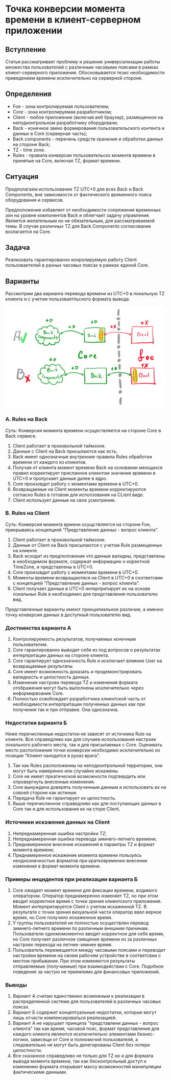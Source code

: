 # Точка конверсии момента времени в клиент-серверном приложении

## Вступление
Статья рассматривает проблему и решение универсализации работы множества пользователей с различным часовыми поясами в рамках 
клиент-серверного приложения. Обосновывается тезис необходимости приведением времени исключительно на серверной стороне.

## Определения
+ Foe - зона контролируемая пользователем;
+ Core - зона контролируемая разработчиком;
+ Client - любое приложение (включая веб браузер), размещенное на неподконтрольном разработчику оборудовани;
+ Back - конечное звено формирования пользовательского контента и данных в Core (серверная часть);
+ Back components - перечень средств хранения и обработки данных на стороне Back;
+ TZ - time zone.
+ Rules - правила конверсии пользовательскх моментв времени в принятые на Core, включая TZ, формат времени.

## Ситуация
Предполагаем использование TZ UTC+0 для всех Back и Back Components, вне зависимости от фактического временного пояса оборудования и сервисов.

Предположение избавляет от необходимости сопряжения временных зон на уровне компонентов Back и облегчает задачу управления. 
Является желательным но не обязательным, для рассматриваемой темы. В случае различных TZ для Back Components согласование возлагается на Core.

## Задача
Реализовать гарантированно конролируемую работу Client пользоваетелей в разных часовых поясах в рамках единой Core. 

## Варианты
Рассмотрим два варианта перевода времени из UTC+0 в локальную TZ клиента и с учетом пользоваетльского формата вывода.

![Рассматриваемаые варианты](https://github.com/johnthesmith/scraps/blob/main/images/TimeZoneFrienOrFoe.png)

### A. Rules на Back

*Суть*: Конверсия момента времени осуществляется на стороне Core в Back сервисе.

1. Client работает в произвольной таймзоне. 
0. Данные с Client на Back присылаются как есть. 
0. Back имеет однозначные *внутренние* правила Rules обработки времени от каждого из клиентов. 
0. Получая от клиента момент времени Back на основании меющихся правил корректирует присланное клиентом значение времени в UTC+0 и пропускает данные далее в ядро.
0. Core произовдит работу с моментами времени в UTC+0.
0. Возвращаемые на Client моменты времени корректируются согласно Rules в готовом для исползования на CLient виде.
0. Client использует данные на свое усмотрение.

### B. Rules на Client

*Суть*: Конверсия момента врмени осущствляется на стороне Foe, прикрываясь концепцией "Представление данных - вопрос клиента".

1. Client работает в произвольной таймзоне. 
0. Данные от Сlient на Back присылаются с учетом Rule размещенных на клиенте.
0. Back исходит из предположения что данные валидны, представлены в необходимом формате, содержат информацию о коректной TimeZone, и представлены в UTC+0.
0. Core произовдит работу с моментами времени в UTC+0.
0. Моменты времени возвращаютяся на Client в UTC+0 в соответсвии с концепцией "Представление данных - вопрос клиента".
0. Client получает данные в UTC+0 интерпритирует их на основе локальных Rule в необходимео для представления пользователю вид.

Представленные варианты имеют принципиальное различие, а именно точку конверсии данных в доступный пользователю вид.

### Достоинства варианта А
1. Контролируемость результатов, получаемых конечным пользователем.
0. Core гарантированно выводит себя из под вопросов о результатах интерпритации данных на стороне клиента.
0. Core гарантирует однозначность Rule и исключает влияние User на возвращаемые результаты.
0. Core имеет возможность доказать и продемонстрировать валидность и целостность данных.   
0. Изменение настроек перевода TZ и изменения формата отображения могут быть выполнены исключительно через информирвоание Core.
0. Полностью освобождает разработчика клиентской часть от необходимости интерпритации полученных данных как при получении так и при отправке. Она однозначна.

### Недостатки варианта Б
Ниже перечисленные недостатки не зависят от источника Rule на клиенте. 
Все справедливо как для случаев использования настроек локального рабочего места, так и для присылаемых с Core.
Оценивать место расположения точки конверсии необходимо исключительно из позиции "Клиент находится в руказ врага". 

1. Так как Rules расположениы на неподконтрольной территории, они могут быть намерянно или случайно искажены.
0. Core не имеет пркатической возможности подтвердить или опровергнуть внесенные изменения.
0. Соre вынуждена доверять полученным данным и использовать их на совоей стороне как истиные.
0. Передача Rule не гарантирует их целостность.
0. Выше перечисленное справедливо как для поступающих данных в Core так и для использования их на сторе Client.

### Источники искажения данных на Client
1. Непреднамеренная ошибка настройки TZ;
0. Непреднамеренная ошибка перевода зимнего-летнего времени;
0. Преднамеренное внесение искажений в парамтры TZ и формат момента времени;
0. Преднамеренное искажение момента времени пользуясь неоднозначностью форматов при кратковременно внесении изменения в формат момента времени.

### Примеры инцидентов при реализации варианта Б
1. Core ожидает момент времени для фиксации времени, водимого оператором. Оператор преднамеренно изменяет TZ, 
но при этом вводит корректное время с точки зрения клиентского приложения. Момент интерпритируется Client с учетом искаженной TZ. 
В результате с точки зрения визуальной части оператор ввел верное время, но Core получило искаженное время.
0. У группы пользователей не полностью осуществлен перевод зимнего-летнего времени по различным внешним причинам. 
Пользователи одномомоментно вводят корректное для себя время, но Core получает различное смещение времени из за различных настроек перехода на летнее-зимнее время.
0. Пользователь перемещается между часовыми поясами и переводит настройки времени на своем рабочем устройстве в соответсвии с местом прибывания. 
При этом изменяются результаты отправляемые (получаемые) при взаимодействии с Core. Подобное поведение за частую не приемлимо для финансовых приложений.
   
### Выводы
1. Вариант A cчитаю единственно возможным к реализации в распределенной системе для пользователей в различных часовых поясах.
0. Вариант Б содержит концептуальные недостатки, которые могут лишь отчасти компенсироваться реализацией.
0. Вариант А не нарушает принципа "представлени данных - вопрос клиента" так как время, часовой пояс, 
формат представления для каждого клиента являются исключительно элементами бизнес-логики, зависящи от Core и полномочий пользователй, 
а следовательно не могут быть делегированы Client без потери целостности.
0. Все сказанное справедливо не только для TZ но и для формата вывода момента времени, так как бесконтрольный доступ к изменению формата открывает массу возможностей манипуляции фактическими данными.

